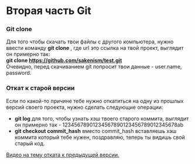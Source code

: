 # Вторая часть Git
### Git clone 
Для того чтобы скачать твои файлы с другого компьютера, нужно ввести команду **git clone <url>**, где url это ссылка на твой проект, выглядит он примерно так:  
**git clone https://github.com/sakenism/test.git**   
Очевидно, перед скачиванием git попросит твои данные - user.name, password.  
    
   
### Откат к старой версии
    
Если по какой-то причине тебе нужно откатиться на одну из прошлых версий своего проекта, нужно сделать следующие операции:   
- **git log** для того, чтобы узнать хэш твоего старого коммита, выглядит он примерно так - 12345678901234567890123456789012345678ab
- **git checkout commit_hash** вместо commit_hash вставляешь хэш коммита который тебе нужен, поздравляю, теперь ты видишь свой старый код.

<a href="https://www.youtube.com/watch?v=RIYrfkZjWmA&list=PL4cUxeGkcC9goXbgTDQ0n_4TBzOO0ocPR&index=7" target="_blank">Видео на тему отката к предыдущей версии.</a>  

